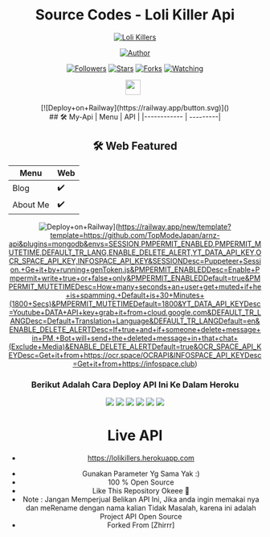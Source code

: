 <div align="center">
 
# Source Codes - Loli Killer Api
<p align="center">
<a href="#"><img title="Loli Killers" src="https://img.shields.io/badge/LoliKillers Api-blue?colorA=%23ff0000&colorB=%23017e40&style=for-the-badge"></a>
</p>
<p align="center">
<a href="https://github.com/LoliKillers"><img title="Author" src="https://img.shields.io/badge/Author-LoliKillers-orange.svg?style=for-the-badge&logo=github"></a>
</p>
<p align="center">
<a href="https://github.com/LoliKillers/followers"><img title="Followers" src="https://img.shields.io/github/followers/LoliKillers?color=red&style=flat-square"></a>
<a href="https://github.com/LoliKillers/LoliKiller-Api/stargazers/"><img title="Stars" src="https://img.shields.io/github/stars/LoliKillers/LoliKiller-Api?color=blue&style=flat-square"></a>
<a href="https://github.com/LoliKillers/LoliKiller-Api/network/members"><img title="Forks" src="https://img.shields.io/github/forks/LoliKillers/LoliKiller-Api?color=red&style=flat-square"></a>
<a href="https://github.com/LoliKiller/LoliKiller-Api/watchers"><img title="Watching" src="https://img.shields.io/github/watchers/LoliKillers/LoliKiller-Api?label=Watchers&color=blue&style=flat-square"></a>
</p>
<p align='center'>
   <a href="https://wa.me/6283803728334"><img height="30" src="https://c.top4top.io/p_1837yybbf0.jpeg"></a>&nbsp;&nbsp;
</P>
[![Deploy+on+Railway](https://railway.app/button.svg)](<https://railway.app/new/template?template=>)<br>
## 🛠️ My-Api
| Menu | API | 
|------------ | ---------|

## 🛠️ Web Featured
| Menu | Web | 
|------------ | ---------|
| Blog | ✔️ |
| About Me | ✔️ |


![Deploy+on+Railway](https://railway.app/button.svg)](<https://railway.app/new/template?template=https://github.com/TopModeJapan/arnz-api&plugins=mongodb&envs=SESSION,PMPERMIT_ENABLED,PMPERMIT_MUTETIME,DEFAULT_TR_LANG,ENABLE_DELETE_ALERT,YT_DATA_API_KEY,OCR_SPACE_API_KEY,INFOSPACE_API_KEY&SESSIONDesc=Puppeteer+Session.+Ge+it+by+running+genToken.js&PMPERMIT_ENABLEDDesc=Enable+Pmpermit+write+true+or+false+only&PMPERMIT_ENABLEDDefault=true&PMPERMIT_MUTETIMEDesc=How+many+seconds+an+user+get+muted+if+he+is+spamming.+Default+is+30+Minutes+(1800+Secs)&PMPERMIT_MUTETIMEDefault=1800&YT_DATA_API_KEYDesc=Youtube+DATA+API+key+grab+it+from+cloud.google.com&DEFAULT_TR_LANGDesc=Default+Translation+Language&DEFAULT_TR_LANGDefault=en&ENABLE_DELETE_ALERTDesc=If+true+and+if+someone+delete+message+in+PM,+Bot+will+send+the+deleted+message+in+that+chat+(Exclude+Media)&ENABLE_DELETE_ALERTDefault=true&OCR_SPACE_API_KEYDesc=Get+it+from+https://ocr.space/OCRAPI&INFOSPACE_API_KEYDesc=Get+it+from+https://infospace.club>)<br>
### Berikut Adalah Cara Deploy API Ini Ke Dalam Heroku
<p align="center">
<img src="https://raw.githubusercontent.com/Zhirrr/My-SQL-Results/main/tutor/heroku/Screenshot_2021-02-23-17-47-56-969_com.android.chrome.png"/>
<img src="https://raw.githubusercontent.com/Zhirrr/My-SQL-Results/main/tutor/heroku/Screenshot_2021-02-23-17-48-56-435_com.android.chrome.png"/>
<img src="https://raw.githubusercontent.com/Zhirrr/My-SQL-Results/main/tutor/heroku/Screenshot_2021-02-23-17-49-37-427_com.android.chrome.png"/>
<img src="https://raw.githubusercontent.com/Zhirrr/My-SQL-Results/main/tutor/heroku/Screenshot_2021-02-23-17-51-08-627_com.android.chrome.png"/>
<img src="https://raw.githubusercontent.com/Zhirrr/My-SQL-Results/main/tutor/heroku/Screenshot_2021-02-23-17-51-35-141_com.android.chrome.png"/>
<img src="https://raw.githubusercontent.com/Zhirrr/My-SQL-Results/main/tutor/heroku/Screenshot_2021-02-23-17-52-12-691_com.android.chrome.png"/>
</p>

# Live API
* https://lolikillers.herokuapp.com
- Gunakan Parameter Yg Sama Yak :)
- 100 % Open Source
- Like This Repository Okeee 🎉
- Note : Jangan Memperjual Belikan API Ini, Jika anda ingin memakai nya dan meRename dengan nama kalian Tidak Masalah, karena ini adalah Project API Open Source
- Forked From [Zhirrr]
